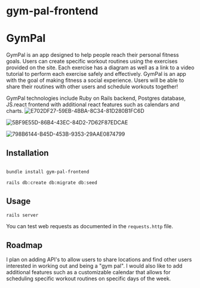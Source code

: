 # gym-pal-frontend

# GymPal

GymPal is an app designed to help people reach their personal fitness goals. Users can create specific workout routines using the exercises provided on the site. Each exercise has a diagram as well as a link to a video tutorial to perform each exercise safely and effectively. GymPal is an app with the goal of making fitness a social experience. Users will be able to share their routines with other users and schedule workouts together! 

GymPal technologies include Ruby on Rails backend, Postgres database, JS.react frontend with additional react features such as calendars and charts. 
![E702DF27-59EB-4BBA-8C34-81D280B1FC6D](https://user-images.githubusercontent.com/111472223/202068827-b4f7b8f8-4503-4778-babf-5e7544e82e3a.jpeg)


![5BF9E55D-86B4-43EC-84D2-7D62F87EDCAE](https://user-images.githubusercontent.com/111472223/202068925-1ca25c8c-c246-490f-89b8-55107e99f1e3.jpeg)

![798B6144-B45D-453B-9353-29AAE0874799](https://user-images.githubusercontent.com/111472223/202069004-6696b6eb-74a5-4098-8a1a-9b0a864e2e75.jpeg)




## Installation

```bash

bundle install gym-pal-frontend 

rails db:create db:migrate db:seed
```
## Usage
```bash
rails server
```
You can test web requests as documented in the `requests.http` file.

## Roadmap
I plan on adding API's to allow users to share locations and find other users interested in working out and being a "gym pal". I would also like to add additional features such as a customizable calendar that allows for scheduling specific workout routines on specific days of the week.
